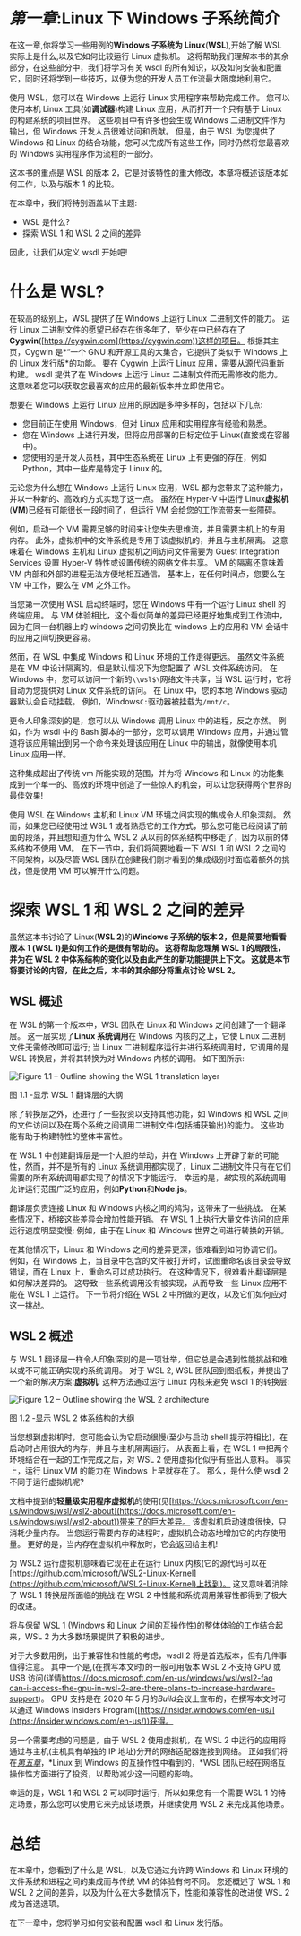 # *第一章*:Linux 下 Windows 子系统简介

在这一章,你将学习一些用例的**Windows 子系统为 Linux**(**WSL**),开始了解 WSL 实际上是什么,以及它如何比较运行 Linux 虚拟机。 这将帮助我们理解本书的其余部分，在这些部分中，我们将学习有关 wsdl 的所有知识，以及如何安装和配置它，同时还将学到一些技巧，以便为您的开发人员工作流最大限度地利用它。

使用 WSL，您可以在 Windows 上运行 Linux 实用程序来帮助完成工作。 您可以使用本机 Linux 工具(如**调试器**)构建 Linux 应用，从而打开一个只有基于 Linux 的构建系统的项目世界。 这些项目中有许多也会生成 Windows 二进制文件作为输出，但 Windows 开发人员很难访问和贡献。 但是，由于 WSL 为您提供了 Windows 和 Linux 的结合功能，您可以完成所有这些工作，同时仍然将您最喜欢的 Windows 实用程序作为流程的一部分。

这本书的重点是 WSL 的版本 2，它是对该特性的重大修改，本章将概述该版本如何工作，以及与版本 1 的比较。

在本章中，我们将特别涵盖以下主题:

*   WSL 是什么?
*   探索 WSL 1 和 WSL 2 之间的差异

因此，让我们从定义 wsdl 开始吧!

# 什么是 WSL?

在较高的级别上，WSL 提供了在 Windows 上运行 Linux 二进制文件的能力。 运行 Linux 二进制文件的愿望已经存在很多年了，至少在中已经存在了**Cygwin**([https://cygwin.com](https://cygwin.com))这样的项目。 根据其主页，Cygwin 是*“一个 GNU 和开源工具的大集合，它提供了类似于 Windows 上的 Linux 发行版*的功能。 要在 Cygwin 上运行 Linux 应用，需要从源代码重新构建。 wsdl 提供了在 Windows 上运行 Linux 二进制文件而无需修改的能力。 这意味着您可以获取您最喜欢的应用的最新版本并立即使用它。

想要在 Windows 上运行 Linux 应用的原因是多种多样的，包括以下几点:

*   您目前正在使用 Windows，但对 Linux 应用和实用程序有经验和熟悉。
*   您在 Windows 上进行开发，但将应用部署的目标定位于 Linux(直接或在容器中)。
*   您使用的是开发人员栈，其中生态系统在 Linux 上有更强的存在，例如 Python，其中一些库是特定于 Linux 的。

无论您为什么想在 Windows 上运行 Linux 应用，WSL 都为您带来了这种能力，并以一种新的、高效的方式实现了这一点。 虽然在 Hyper-V 中运行 Linux**虚拟机**(**VM**)已经有可能很长一段时间了，但运行 VM 会给您的工作流带来一些障碍。

例如，启动一个 VM 需要足够的时间来让您失去思维流，并且需要主机上的专用内存。 此外，虚拟机中的文件系统是专用于该虚拟机的，并且与主机隔离。 这意味着在 Windows 主机和 Linux 虚拟机之间访问文件需要为 Guest Integration Services 设置 Hyper-V 特性或设置传统的网络文件共享。 VM 的隔离还意味着 VM 内部和外部的进程无法方便地相互通信。 基本上，在任何时间点，您要么在 VM 中工作，要么在 VM 之外工作。

当您第一次使用 WSL 启动终端时，您在 Windows 中有一个运行 Linux shell 的终端应用。 与 VM 体验相比，这个看似简单的差异已经更好地集成到工作流中，因为在同一台机器上的 windows 之间切换比在 windows 上的应用和 VM 会话中的应用之间切换更容易。

然而，在 WSL 中集成 Windows 和 Linux 环境的工作走得更远。 虽然文件系统是在 VM 中设计隔离的，但是默认情况下为您配置了 WSL 文件系统访问。 在 Windows 中，您可以访问一个新的`\\wsl$\`网络文件共享，当 WSL 运行时，它将自动为您提供对 Linux 文件系统的访问。 在 Linux 中，您的本地 Windows 驱动器默认会自动挂载。 例如，Windows`C:`驱动器被挂载为`/mnt/c`。

更令人印象深刻的是，您可以从 Windows 调用 Linux 中的进程，反之亦然。 例如，作为 wsdl 中的 Bash 脚本的一部分，您可以调用 Windows 应用，并通过管道将该应用输出到另一个命令来处理该应用在 Linux 中的输出，就像使用本机 Linux 应用一样。

这种集成超出了传统 vm 所能实现的范围，并为将 Windows 和 Linux 的功能集成到一个单一的、高效的环境中创造了一些惊人的机会，可以让您获得两个世界的最佳效果!

使用 WSL 在 Windows 主机和 Linux VM 环境之间实现的集成令人印象深刻。 然而，如果您已经使用过 WSL 1 或者熟悉它的工作方式，那么您可能已经阅读了前面的段落，并且想知道为什么 WSL 2 从以前的体系结构中移走了，因为以前的体系结构不使用 VM。 在下一节中，我们将简要地看一下 WSL 1 和 WSL 2 之间的不同架构，以及尽管 WSL 团队在创建我们刚才看到的集成级别时面临着额外的挑战，但是使用 VM 可以解开什么问题。

# 探索 WSL 1 和 WSL 2 之间的差异

虽然这本书讨论了 Linux(**WSL 2**)的**Windows 子系统的版本 2，但是简要地看看版本 1 (WSL 1)是如何工作的是很有帮助的。 这将帮助您理解 WSL 1 的局限性，并为在 WSL 2 中体系结构的变化以及由此产生的新功能提供上下文。 这就是本节将要讨论的内容，在此之后，本书的其余部分将重点讨论 WSL 2。**

## WSL 概述

在 WSL 的第一个版本中，WSL 团队在 Linux 和 Windows 之间创建了一个翻译层。 这一层实现了**Linux 系统调用**在 Windows 内核的之上，它使 Linux 二进制文件无需修改即可运行; 当 Linux 二进制程序运行并进行系统调用时，它调用的是 WSL 转换层，并将其转换为对 Windows 内核的调用。 如下图所示:

![Figure 1.1 – Outline showing the WSL 1 translation layer ](img/Figure_1.1_B16412.jpg)

图 1.1 -显示 WSL 1 翻译层的大纲

除了转换层之外，还进行了一些投资以支持其他功能，如 Windows 和 WSL 之间的文件访问以及在两个系统之间调用二进制文件(包括捕获输出)的能力。 这些功能有助于构建特性的整体丰富性。

在 WSL 1 中创建翻译层是一个大胆的举动，并在 Windows 上开辟了新的可能性，然而，并不是所有的 Linux 系统调用都实现了，Linux 二进制文件只有在它们需要的所有系统调用都实现了的情况下才能运行。 幸运的是，*被*实现的系统调用允许运行范围广泛的应用，例如**Python**和**Node.js**。

翻译层负责连接 Linux 和 Windows 内核之间的鸿沟，这带来了一些挑战。 在某些情况下，桥接这些差异会增加性能开销。 在 WSL 1 上执行大量文件访问的应用运行速度明显变慢; 例如，由于在 Linux 和 Windows 世界之间进行转换的开销。

在其他情况下，Linux 和 Windows 之间的差异更深，很难看到如何协调它们。 例如，在 Windows 上，当目录中包含的文件被打开时，试图重命名该目录会导致错误，而在 Linux 上，重命名可以成功执行。 在这种情况下，很难看出翻译层是如何解决差异的。 这导致一些系统调用没有被实现，从而导致一些 Linux 应用不能在 WSL 1 上运行。 下一节将介绍在 WSL 2 中所做的更改，以及它们如何应对这一挑战。

## WSL 2 概述

与 WSL 1 翻译层一样令人印象深刻的是一项壮举，但它总是会遇到性能挑战和难以或不可能正确实现的系统调用。 对于 WSL 2, WSL 团队回到图纸板，并提出了一个新的解决方案:**虚拟机**! 这种方法通过运行 Linux 内核来避免 wsdl 1 的转换层:

![Figure 1.2 – Outline showing the WSL 2 architecture ](img/Figure_1.2_B16412.jpg)

图 1.2 -显示 WSL 2 体系结构的大纲

当您想到虚拟机时，您可能会认为它启动很慢(至少与启动 shell 提示符相比)，在启动时占用很大的内存，并且与主机隔离运行。 从表面上看，在 WSL 1 中把两个环境结合在一起的工作完成之后，对 WSL 2 使用虚拟化似乎有些出人意料。 事实上，运行 Linux VM 的能力在 Windows 上早就存在了。 那么，是什么使 wsdl 2 不同于运行虚拟机呢?

文档中提到的**轻量级实用程序虚拟机**的使用(见[https://docs.microsoft.com/en-us/windows/wsl/wsl2-about](https://docs.microsoft.com/en-us/windows/wsl/wsl2-about))带来了的巨大差异。 该虚拟机启动速度很快，只消耗少量内存。 当您运行需要内存的进程时，虚拟机会动态地增加它的内存使用量。 更好的是，当内存在虚拟机中释放时，它会返回给主机!

为 WSL2 运行虚拟机意味着它现在正在运行 Linux 内核(它的源代码可以在[https://github.com/microsoft/WSL2-Linux-Kernel](https://github.com/microsoft/WSL2-Linux-Kernel)上找到)。 这又意味着消除了 WSL 1 转换层所面临的挑战:在 WSL 2 中性能和系统调用兼容性都得到了极大的改进。

将与保留 WSL 1 (Windows 和 Linux 之间的互操作性)的整体体验的工作结合起来，WSL 2 为大多数场景提供了积极的进步。

对于大多数用例，出于兼容性和性能的考虑，wsdl 2 将是首选版本，但有几件事值得注意。 其中一个是,(在撰写本文时)的一般可用版本 WSL 2 不支持 GPU 或 USB 访问(详情[https://docs.microsoft.com/en-us/windows/wsl/wsl2-faq can-i-access-the-gpu-in-wsl-2-are-there-plans-to-increase-hardware-support](https://docs.microsoft.com/en-us/windows/wsl/wsl2-faq#can-i-access-the-gpu-in-wsl-2-are-there-plans-to-increase-hardware-support))。 GPU 支持是在 2020 年 5 月的*Build*会议上宣布的，在撰写本文时可以通过 Windows Insiders Program([https://insider.windows.com/en-us/](https://insider.windows.com/en-us/))获得。

另一个需要考虑的问题是，由于 WSL 2 使用虚拟机，在 WSL 2 中运行的应用将通过与主机(主机具有单独的 IP 地址)分开的网络适配器连接到网络。 正如我们将在[*第五章*](05.html#_idTextAnchor054)，*Linux 到 Windows 的互操作性中看到的，*WSL 团队已经在网络互操作性方面进行了投资，以帮助减少这一问题的影响。

幸运的是，WSL 1 和 WSL 2 可以同时运行，所以如果您有一个需要 WSL 1 的特定场景，那么您可以使用它来完成该场景，并继续使用 WSL 2 来完成其他场景。

# 总结

在本章中，您看到了什么是 WSL，以及它通过允许跨 Windows 和 Linux 环境的文件系统和进程之间的集成而与传统 VM 的体验有何不同。 您还概述了 WSL 1 和 WSL 2 之间的差异，以及为什么在大多数情况下，性能和兼容性的改进使 WSL 2 成为首选选项。

在下一章中，您将学习如何安装和配置 wsdl 和 Linux 发行版。